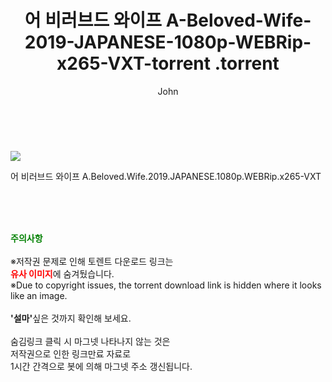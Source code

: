 ﻿---
layout: post
title:  "                   어 비러브드 와이프 A-Beloved-Wife-2019-JAPANESE-1080p-WEBRip-x265-VXT-torrent                .torrent"
author: John
categories: [ 영화 ]
tags: [  ]
image: https://torrentrj57.com/uploadfile/full/02cac2e64e52c66baa0c417b8361f886881987a0.jpg 
description: "                   어 비러브드 와이프 A-Beloved-Wife-2019-JAPANESE-1080p-WEBRip-x265-VXT-torrent                 torrent 정보 공유"
toc: true
toc_sticky: true
---

<br>
<p><img src="https://torrentrj57.com/uploadfile/full/02cac2e64e52c66baa0c417b8361f886881987a0.jpg"/></p>
 어 비러브드 와이프 A.Beloved.Wife.2019.JAPANESE.1080p.WEBRip.x265-VXT  
    
<br><br><br>
<p data-ke-size="size16"><b><span style="color: green;">주의사항</span></b><br /><br />※저작권 문제로 인해 토렌트 다운로드 링크는<br /><b><span style="color: red;">유사 이미지</span></b>에 숨겨뒀습니다.<br />※Due to copyright issues, the torrent download link is hidden where it looks like an image.<br /><br /><b>'설마'</b>싶은 것까지 확인해 보세요.<br /><br />숨김링크 클릭 시 마그넷 나타나지 않는 것은<br />저작권으로 인한 링크만료 자료로<br />1시간 간격으로 봇에 의해 마그넷 주소 갱신됩니다.</p>
